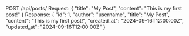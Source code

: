 POST /api/posts/
Request:
{
  "title": "My Post",
  "content": "This is my first post!"
}
Response:
{
  "id": 1,
  "author": "username",
  "title": "My Post",
  "content": "This is my first post!",
  "created_at": "2024-09-16T12:00:00Z",
  "updated_at": "2024-09-16T12:00:00Z"
}
